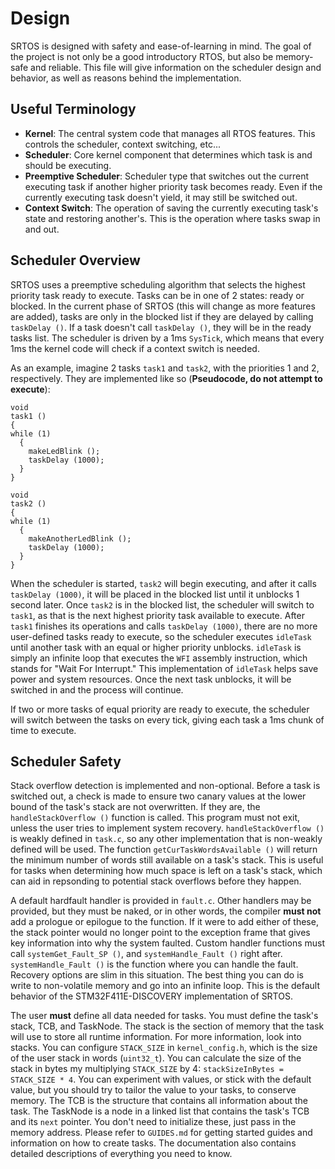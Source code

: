# Design

SRTOS is designed with safety and ease-of-learning in mind. The goal of the project is not only be a good introductory RTOS, but also be memory-safe and reliable. This file will give information on the scheduler design and behavior, as well as reasons behind the implementation.

## Useful Terminology

- **Kernel**: The central system code that manages all RTOS features. This controls the scheduler, context switching, etc...
- **Scheduler**: Core kernel component that determines which task is and should be executing.
- **Preemptive Scheduler**: Scheduler type that switches out the current executing task if another higher priority task becomes ready. Even if the currently executing task doesn't yield, it may still be switched out.
- **Context Switch**: The operation of saving the currently executing task's state and restoring another's. This is the operation where tasks swap in and out.

## Scheduler Overview

SRTOS uses a preemptive scheduling algorithm that selects the highest priority task ready to execute. Tasks can be in one of 2 states: ready or blocked. In the current phase of SRTOS (this will change as more features are added), tasks are only in the blocked list if they are delayed by calling `taskDelay ()`. If a task doesn't call `taskDelay ()`, they will be in the ready tasks list. The scheduler is driven by a 1ms `SysTick`, which means that every 1ms the kernel code will check if a context switch is needed.

As an example, imagine 2 tasks `task1` and `task2`, with the priorities 1 and 2, respectively. They are implemented like so (**Pseudocode, do not attempt to execute**):

```
void
task1 ()
{
while (1)
  {
  	makeLedBlink ();
  	taskDelay (1000);
  }
}

void
task2 ()
{
while (1)
  {
  	makeAnotherLedBlink ();
  	taskDelay (1000);
  }
}
```

When the scheduler is started, `task2` will begin executing, and after it calls `taskDelay (1000)`, it will be placed in the blocked list until it unblocks 1 second later. Once `task2` is in the blocked list, the scheduler will switch to `task1`, as that is the next highest priority task available to execute. After `task1` finishes its operations and calls `taskDelay (1000)`, there are no more user-defined tasks ready to execute, so the scheduler executes `idleTask` until another task with an equal or higher priority unblocks. `idleTask` is simply an infinite loop that executes the `WFI` assembly instruction, which stands for "Wait For Interrupt." This implementation of `idleTask` helps save power and system resources. Once the next task unblocks, it will be switched in and the process will continue.

If two or more tasks of equal priority are ready to execute, the scheduler will switch between the tasks on every tick, giving each task a 1ms chunk of time to execute.

## Scheduler Safety

Stack overflow detection is implemented and non-optional. Before a task is switched out, a check is made to ensure two canary values at the lower bound of the task's stack are not overwritten. If they are, the `handleStackOverflow ()` function is called. This program must not exit, unless the user tries to implement system recovery. `handleStackOverflow ()` is weakly defined in `task.c`, so any other implementation that is non-weakly defined will be used. The function `getCurTaskWordsAvailable ()` will return the minimum number of words still available on a task's stack. This is useful for tasks when determining how much space is left on a task's stack, which can aid in repsonding to potential stack overflows before they happen.

A default hardfault handler is provided in `fault.c`. Other handlers may be provided, but they must be naked, or in other words, the compiler **must not** add a prologue or epilogue to the function. If it were to add either of these, the stack pointer would no longer point to the exception frame that gives key information into why the system faulted. Custom handler functions must call `systemGet_Fault_SP ()`, and `systemHandle_Fault ()` right after. `systemHandle_Fault ()` is the function where you can handle the fault. Recovery options are slim in this situation. The best thing you can do is write to non-volatile memory and go into an infinite loop. This is the default behavior of the STM32F411E-DISCOVERY implementation of SRTOS.

The user **must** define all data needed for tasks. You must define the task's stack, TCB, and TaskNode. The stack is the section of memory that the task will use to store all runtime information. For more information, look into stacks. You can configure `STACK_SIZE` in `kernel_config.h`, which is the size of the user stack in words (`uint32_t`). You can calculate the size of the stack in bytes my multiplying `STACK_SIZE` by 4: `stackSizeInBytes = STACK_SIZE * 4`. You can experiment with values, or stick with the default value, but you should try to tailor the value to your tasks, to conserve memory. The TCB is the structure that contains all information about the task. The TaskNode is a node in a linked list that contains the task's TCB and its `next` pointer. You don't need to initialize these, just pass in the memory address. Please refer to `GUIDES.md` for getting started guides and information on how to create tasks. The documentation also contains detailed descriptions of everything you need to know.
